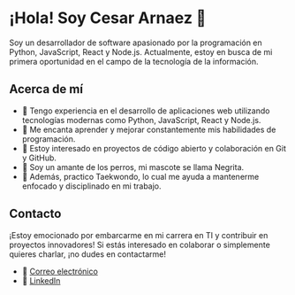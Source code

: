 # ¡Hola! Soy Cesar Arnaez 👋

Soy un desarrollador de software apasionado por la programación en Python, JavaScript, React y Node.js. Actualmente, estoy en busca de mi primera oportunidad en el campo de la tecnología de la información.

## Acerca de mí

- 🔭 Tengo experiencia en el desarrollo de aplicaciones web utilizando tecnologías modernas como Python, JavaScript, React y Node.js.
- 🌱 Me encanta aprender y mejorar constantemente mis habilidades de programación.
- 🤝 Estoy interesado en proyectos de código abierto y colaboración en Git y GitHub.
- 🐶 Soy un amante de los perros, mi mascote se llama Negrita.
- 🥋 Además, practico Taekwondo, lo cual me ayuda a mantenerme enfocado y disciplinado en mi trabajo.

## Contacto

¡Estoy emocionado por embarcarme en mi carrera en TI y contribuir en proyectos innovadores! Si estás interesado en colaborar o simplemente quieres charlar, ¡no dudes en contactarme!

- 📧 [Correo electrónico](c_arnaez.flores@hotmail.com)
- 🔗 [LinkedIn](https://www.linkedin.com/in/carnaez/)


